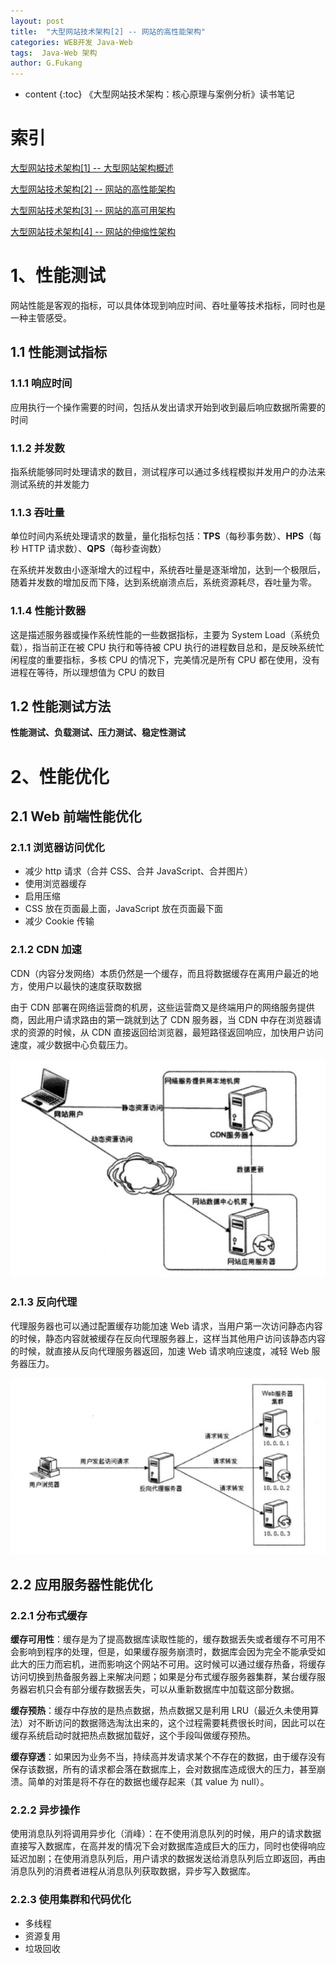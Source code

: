```yaml
---
layout: post
title:  "大型网站技术架构[2] -- 网站的高性能架构"
categories: WEB开发 Java-Web
tags:  Java-Web 架构
author: G.Fukang
---
```

* content
{:toc}
《大型网站技术架构：核心原理与案例分析》读书笔记

# 索引

[大型网站技术架构[1] -- 大型网站架构概述](https://gongfukangee.github.io/2018/06/27/Web-Site-Technology-Framework-1/)

[大型网站技术架构[2] -- 网站的高性能架构](https://gongfukangee.github.io/2018/06/28/Web-Site-Technology-Framework-2/)

[大型网站技术架构[3] -- 网站的高可用架构](https://gongfukangee.github.io/2018/06/28/Web-Site-Technology-Framework-3/)

[大型网站技术架构[4] -- 网站的伸缩性架构](https://gongfukangee.github.io/2018/08/04/Web-Site-Technology-Framework-4/)

# 1、性能测试

网站性能是客观的指标，可以具体体现到响应时间、吞吐量等技术指标，同时也是一种主管感受。

## 1.1 性能测试指标

### 1.1.1 响应时间

应用执行一个操作需要的时间，包括从发出请求开始到收到最后响应数据所需要的时间

### 1.1.2 并发数

指系统能够同时处理请求的数目，测试程序可以通过多线程模拟并发用户的办法来测试系统的并发能力

### 1.1.3 吞吐量

单位时间内系统处理请求的数量，量化指标包括：**TPS**（每秒事务数）、**HPS**（每秒 HTTP 请求数）、**QPS**（每秒查询数）

在系统并发数由小逐渐增大的过程中，系统吞吐量是逐渐增加，达到一个极限后，随着并发数的增加反而下降，达到系统崩溃点后，系统资源耗尽，吞吐量为零。

### 1.1.4 性能计数器

这是描述服务器或操作系统性能的一些数据指标，主要为 System Load（系统负载），指当前正在被 CPU 执行和等待被 CPU 执行的进程数目总和，是反映系统忙闲程度的重要指标，多核 CPU 的情况下，完美情况是所有 CPU 都在使用，没有进程在等待，所以理想值为 CPU 的数目

## 1.2 性能测试方法

**性能测试、负载测试、压力测试、稳定性测试**

# 2、性能优化

## 2.1 Web 前端性能优化

### 2.1.1 浏览器访问优化

- 减少 http 请求（合并 CSS、合并 JavaScript、合并图片）
- 使用浏览器缓存
- 启用压缩
- CSS 放在页面最上面，JavaScript 放在页面最下面
- 减少 Cookie 传输

### 2.1.2 CDN 加速

CDN（内容分发网络）本质仍然是一个缓存，而且将数据缓存在离用户最近的地方，使用户以最快的速度获取数据

由于 CDN 部署在网络运营商的机房，这些运营商又是终端用户的网络服务提供商，因此用户请求路由的第一跳就到达了 CDN 服务器，当 CDN 中存在浏览器请求的资源的时候，从 CDN 直接返回给浏览器，最短路径返回响应，加快用户访问速度，减少数据中心负载压力。

![](https://github.com/gongfukangEE/gongfukangEE.github.io/raw/master/_pic/Web/Framework_11.jpg)

### 2.1.3 反向代理

代理服务器也可以通过配置缓存功能加速 Web 请求，当用户第一次访问静态内容的时候，静态内容就被缓存在反向代理服务器上，这样当其他用户访问该静态内容的时候，就直接从反向代理服务器返回，加速 Web 请求响应速度，减轻 Web 服务器压力。

![](https://github.com/gongfukangEE/gongfukangEE.github.io/raw/master/_pic/Web/Framework_12.jpg)

## 2.2 应用服务器性能优化

### 2.2.1 分布式缓存

**缓存可用性**：缓存是为了提高数据库读取性能的，缓存数据丢失或者缓存不可用不会影响到程序的处理，但是，如果缓存服务崩溃时，数据库会因为完全不能承受如此大的压力而宕机，进而影响这个网站不可用。这时候可以通过缓存热备，将缓存访问切换到热备服务器上来解决问题；如果是分布式缓存服务器集群，某台缓存服务器宕机只会有部分缓存数据丢失，可以从重新数据库中加载这部分数据。

**缓存预热**：缓存中存放的是热点数据，热点数据又是利用 LRU（最近久未使用算法）对不断访问的数据筛选淘汰出来的，这个过程需要耗费很长时间，因此可以在缓存系统启动时就把热点数据加载好，这个手段叫做缓存预热。

**缓存穿透**：如果因为业务不当，持续高并发请求某个不存在的数据，由于缓存没有保存该数据，所有的请求都会落在数据库上，会对数据库造成很大的压力，甚至崩溃。简单的对策是将不存在的数据也缓存起来（其 value 为 null）。

### 2.2.2 异步操作

使用消息队列将调用异步化（消峰）：在不使用消息队列的时候，用户的请求数据直接写入数据库，在高并发的情况下会对数据库造成巨大的压力，同时也使得响应延迟加剧；在使用消息队列后，用户请求的数据发送给消息队列后立即返回，再由消息队列的消费者进程从消息队列获取数据，异步写入数据库。

### 2.2.3 使用集群和代码优化

- 多线程
- 资源复用
- 垃圾回收

